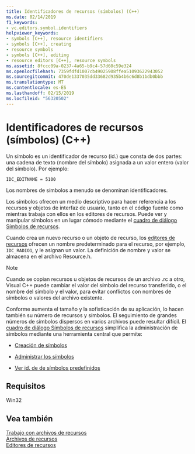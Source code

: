 ```yaml
---
title: Identificadores de recursos (símbolos) (C++)
ms.date: 02/14/2019
f1_keywords:
- vc.editors.symbol.identifiers
helpviewer_keywords:
- symbols [C++], resource identifiers
- symbols [C++], creating
- resource symbols
- symbols [C++], editing
- resource editors [C++], resource symbols
ms.assetid: 8fccc09a-0237-4a65-b9c4-57d60c59e324
ms.openlocfilehash: 7359fdfd1007cb49025908ffea51093622943052
ms.sourcegitcommit: 470de1337035dd33682d935b4b6c6d8b1bdb0bbb
ms.translationtype: MT
ms.contentlocale: es-ES
ms.lasthandoff: 02/15/2019
ms.locfileid: "56320502"
---
```

# <a name="resource-identifiers-symbols-c"></a>Identificadores de recursos (símbolos) (C++)

Un símbolo es un identificador de recurso (id.) que consta de dos partes: una cadena de texto (nombre del símbolo) asignada a un valor entero (valor del símbolo). Por ejemplo:

```
IDC_EDITNAME = 5100
```

Los nombres de símbolos a menudo se denominan identificadores.

Los símbolos ofrecen un medio descriptivo para hacer referencia a los recursos y objetos de interfaz de usuario, tanto en el código fuente como mientras trabaja con ellos en los editores de recursos. Puede ver y manipular símbolos en un lugar cómodo mediante el [cuadro de diálogo Símbolos de recursos](../windows/viewing-resource-symbols.md).

Cuando crea un nuevo recurso o un objeto de recurso, los [editores de recursos](../windows/resource-editors.md) ofrecen un nombre predeterminado para el recurso, por ejemplo, `IDC_RADIO1`, y le asignan un valor. La definición de nombre y valor se almacena en el archivo Resource.h.

> [!NOTE]
> Cuando se copian recursos u objetos de recursos de un archivo .rc a otro, Visual C++ puede cambiar el valor del símbolo del recurso transferido, o el nombre del símbolo y el valor, para evitar conflictos con nombres de símbolos o valores del archivo existente.

Conforme aumenta el tamaño y la sofisticación de su aplicación, lo hacen también su número de recursos y símbolos. El seguimiento de grandes números de símbolos dispersos en varios archivos puede resultar difícil. El [cuadro de diálogo Símbolos de recursos](../windows/resource-symbols-dialog-box.md) simplifica la administración de símbolos mediante una herramienta central que permite:

- [Creación de símbolos](../windows/creating-new-symbols.md)

- [Administrar los símbolos](../windows/changing-a-symbol-or-symbol-name-id.md)

- [Ver id. de de símbolos predefinidos](../windows/predefined-symbol-ids.md)

## <a name="requirements"></a>Requisitos

Win32

## <a name="see-also"></a>Vea también

[Trabajo con archivos de recursos](../windows/working-with-resource-files.md)<br/>
[Archivos de recursos](../windows/resource-files-visual-studio.md)<br/>
[Editores de recursos](../windows/resource-editors.md)<br/>